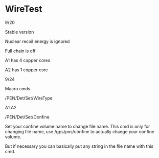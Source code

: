 # WireTest

9/20

Stable version

Nuclear recoil energy is ignored

Full chain is off

A1 has 4 copper cores

A2 has 1 copper core



9/24

Macro cmds

/PEN/Det/Set/WireType 

A1 A2

/PEN/Det/Set/Confine

Set your confine volume name to change file name. This cmd is only for changing file name, use /gps/pos/confine to actually change your confine volume.

But if necessary you can basically put any string in the file name with this cmd.